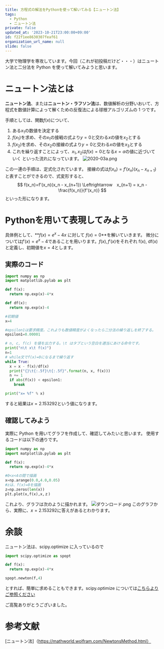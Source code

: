 ```yaml
---
title: 方程式の解法をPythonを使って解いてみる【ニュートン法】
tags:
  - Python
  - ニュートン法
private: false
updated_at: '2023-10-21T23:00:00+09:00'
id: f22f1ee8630307feaf61
organization_url_name: null
slide: false
---
```

<!-- textlint-disable -->
大学で物理学を専攻しています。今回（これが初投稿だけど・・・）はニュートン法と二分法を Python を使って解いてみようと思います。

# ニュートン法とは
**ニュートン法**、または**ニュートン・ラフソン法**は、数値解析の分野いおいて、方程式を数値計算によって解くための反復法による球根アルゴリズムの 1 つです。

手順としては、関数$f(x)$について、
1. ある$x_1$の数値を決定する
2. $f(x_1)$を求め、その$x_1$の接戦の式より$y=0$と交わる$x$の値を$x_2$とする
3. $f(x_2)$を求め、その$x_2$の接線の式より$y=0$と交わる$x$の値を$x_3$とする
4. これを繰り返すことによって、$x_1, x_2$は$f(x)=0$となる$x=a$の値に近づいていく
といった流れになっています。
![2020-03a.png](https://qiita-image-store.s3.ap-northeast-1.amazonaws.com/0/707293/32c20ee6-09fd-e6b2-3280-ae0c1d5970e1.png)

この一連の手順は、定式化されています。
接線の式は$f(x_n)=f'(x_n)(x_n - x_{n+1})$と表すことができるので、式変形すると、
$$
f(x_n)=f'(x_n)(x_n - x_{n+1})
\Leftrightarrow　x_{n+1} = x_n - \frac{f(x_n)}{f'(x_n)}
$$
といった形になります。

# Pythonを用いて表現してみよう
具体例として、**$f(x)=e^x-4x$ に対して $f(x)=0$**を解いていきます。
微分については$f'(x)=e^x -4$であることを用いります。$f(x), f'(x)$をそれぞれ f(x), df(x)と定義し、初期値を$x=4$とします。

## 実際のコード
```Python
import numpy as np
import matplotlib.pylab as plt

def f(x):
  return np.exp(x)-4*x

def df(x):
  return np.exp(x)-4

#初期値
x=4

#epsilon1は要求精度。これよりも数値精度がよくなったら二分法の繰り返しを終了する。
epsilon1=0.00001

# n, c, f(c) を値を出力する。\t はタブという空白を適当にあける命令です。
print("n\t x\t f(x)")
n=1
# while文でf(x)=0になるまで繰り返す
while True:
  x = x - f(x)/df(x)
  print("{}\t{:.5f}\t{:.5f}".format(n, x, f(x)))
  n += 1
  if abs(f(x)) < epsilon1:
    break 

print("x= %f" % x)
```
すると結果は$x= 2.153292$という値になります。

## 確認してみよう
実際に Python を用いてグラフを作成して、確認してみたいと思います。
使用するコードは以下の通りです。

```python
import numpy as np
import matplotlib.pylab as plt

def f(x):
  return np.exp(x)-4*x

#0<x<4の間で描画
x=np.arange(0.0,4.0,0.05)
#zは、f(x)=0を描画
z=np.zeros(len(x))
plt.plot(x,f(x),x,ｚ)
```
これより、グラフは次のように描かれます。
![ダウンロード.png](https://qiita-image-store.s3.ap-northeast-1.amazonaws.com/0/707293/2de8ddb0-a2d4-2320-a0da-89ce83b3c7e4.png)
このグラフから、実際に、$x= 2.153292$に答えがあるとわかります。

# 余談
ニュートン法は、scipy.optimize に入っているので

```python
import scipy.optimize as spopt

def f(x):
  return np.exp(x)-4*x

spopt.newton(f,4)
```
とすれば、簡単に求めることもできます。scipy.optimize については[こちらよりご参照ください](https://docs.scipy.org/doc/scipy/reference/optimize.html)

ご高覧ありがとうございました。
# 参考文献
[ニュートン法]（https://mathworld.wolfram.com/NewtonsMethod.html）
<!-- textlint-enable -->